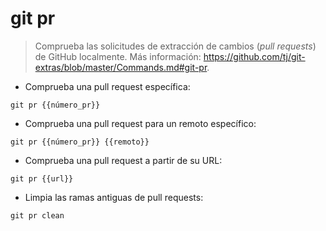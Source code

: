 # git pr

> Comprueba las solicitudes de extracción de cambios (*pull requests*) de GitHub localmente.
> Más información: <https://github.com/tj/git-extras/blob/master/Commands.md#git-pr>.

- Comprueba una pull request específica:

`git pr {{número_pr}}`

- Comprueba una pull request para un remoto específico:

`git pr {{número_pr}} {{remoto}}`

- Comprueba una pull request a partir de su URL:

`git pr {{url}}`

- Limpia las ramas antiguas de pull requests:

`git pr clean`
